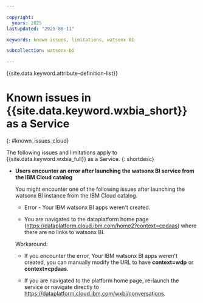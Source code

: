 ```yaml
---

copyright:
  years: 2025
lastupdated: "2025-08-11"

keywords: known issues, limitations, watsonx BI

subcollection: watsonx-bi

---
```


{{site.data.keyword.attribute-definition-list}}


# Known issues in {{site.data.keyword.wxbia_short}} as a Service 
{: #known_issues_cloud}

The following issues and limitations apply to {{site.data.keyword.wxbia_full}} as a Service.  {: shortdesc}

- **Users encounter an error after launching the watsonx BI service from the IBM Cloud catalog**
  
  You might encounter one of the following issues after launching the watsonx BI instance from the IBM Cloud catalog. 

  - Error - Your IBM watsonx BI apps weren't created.

  - You are navigated to the dataplatform home page (https://dataplatform.cloud.ibm.com/home2?context=cpdaas) where there are no links to watsonx BI.

  Workaround:

  - If you encounter the error, Your IBM watsonx BI apps weren't created, you can manually modify the URL to have **context=wdp** or **context=cpdaas**.

  - If you are navigated to the platform home page, re-launch the service or navigate directly to https://dataplatform.cloud.ibm.com/wxbi/conversations.

